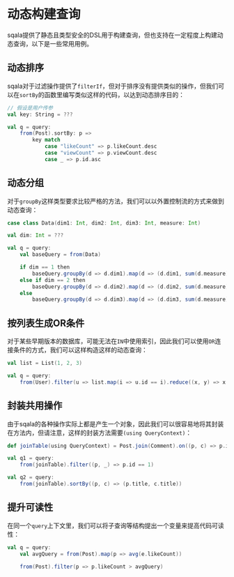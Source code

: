 # 动态构建查询

sqala提供了静态且类型安全的DSL用于构建查询，但也支持在一定程度上构建动态查询，以下是一些常用用例。

## 动态排序

sqala对于过滤操作提供了`filterIf`，但对于排序没有提供类似的操作，但我们可以在`sortBy`的函数里编写类似这样的代码，以达到动态排序目的：

```scala
// 假设是用户传参
val key: String = ???

val q = query:
    from(Post).sortBy: p =>
        key match
            case "likeCount" => p.likeCount.desc
            case "viewCount" => p.viewCount.desc
            case _ => p.id.asc
```

## 动态分组

对于`groupBy`这样类型要求比较严格的方法，我们可以以外置控制流的方式来做到动态查询：

```scala
case class Data(dim1: Int, dim2: Int, dim3: Int, measure: Int)

val dim: Int = ???

val q = query:
    val baseQuery = from(Data)

    if dim == 1 then
        baseQuery.groupBy(d => d.dim1).map(d => (d.dim1, sum(d.measure)))
    else if dim == 2 then
        baseQuery.groupBy(d => d.dim2).map(d => (d.dim2, sum(d.measure)))
    else
        baseQuery.groupBy(d => d.dim3).map(d => (d.dim3, sum(d.measure)))
```

## 按列表生成OR条件

对于某些早期版本的数据库，可能无法在`IN`中使用索引，因此我们可以使用`OR`连接条件的方式，我们可以这样构造这样的动态查询：

```scala
val list = List(1, 2, 3)

val q = query:
    from(User).filter(u => list.map(i => u.id == i).reduce((x, y) => x || y))
```

## 封装共用操作

由于sqala的各种操作实际上都是产生一个对象，因此我们可以很容易地将其封装在方法内，但请注意，这样的封装方法需要`(using QueryContext)`：

```scala
def joinTable(using QueryContext) = Post.join(Comment).on((p, c) => p.id == c.postId)

val q1 = query:
    from(joinTable).filter((p, _) => p.id == 1)

val q2 = query:
    from(joinTable).sortBy((p, c) => (p.title, c.title))
```

## 提升可读性

在同一个`query`上下文里，我们可以将子查询等结构提出一个变量来提高代码可读性：

```scala
val q = query:
    val avgQuery = from(Post).map(p => avg(e.likeCount))

    from(Post).filter(p => p.likeCount > avgQuery)
```